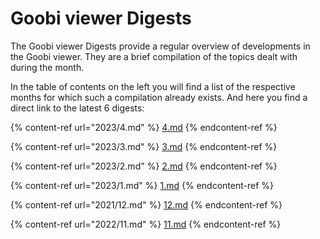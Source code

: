 # Goobi viewer Digests

The Goobi viewer Digests provide a regular overview of developments in the Goobi viewer. They are a brief compilation of the topics dealt with during the month.&#x20;

In the table of contents on the left you will find a list of the respective months for which such a compilation already exists. And here you find a direct link to the latest 6 digests:

{% content-ref url="2023/4.md" %}
[4.md](2023/4.md)
{% endcontent-ref %}

{% content-ref url="2023/3.md" %}
[3.md](2023/3.md)
{% endcontent-ref %}

{% content-ref url="2023/2.md" %}
[2.md](2023/2.md)
{% endcontent-ref %}

{% content-ref url="2023/1.md" %}
[1.md](2023/1.md)
{% endcontent-ref %}

{% content-ref url="2021/12.md" %}
[12.md](2021/12.md)
{% endcontent-ref %}

{% content-ref url="2022/11.md" %}
[11.md](2022/11.md)
{% endcontent-ref %}
